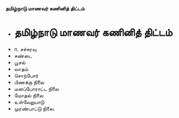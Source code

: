 **தமிழ்நாடு மாணவர் கணினித் திட்டம்**
- # தமிழ்நாடு மாணவர் கணினித் திட்டம்
- n. சச்சரவு
- சண்டை
- பூசல்
- வாதம்
- சொற்போர்
- பிணக்கு நிலை
-   மனப்போராட்ட நிலை
- மோதல் நிலை
- உள்வேறுபாடு
- முரண்பாட்டு நிலை.

